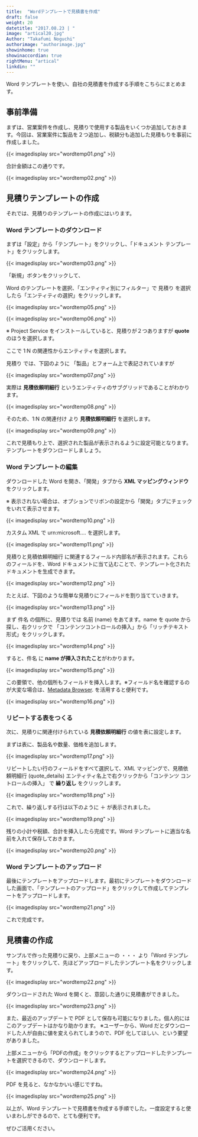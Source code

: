 ```yaml
---
title:  "Wordテンプレートで見積書を作成"
draft: false
weight: 20
datetitle: "2017.08.23 | "
image: "artical20.jpg"
Author: "Takafumi Noguchi"
authorimage: "authorimage.jpg"
showinhome: true
showinaccordian: true
rightMenu: "artical"
linkdin: ""
---
```

<!-- Intro  -->
Word テンプレートを使い、自社の見積書を作成する手順をこちらにまとめます。

## 事前準備
まずは、営業案件を作成し、見積りで使用する製品をいくつか追加しておきます。今回は、営業案件に製品を２つ追加し、税額分も追加した見積もりを事前に作成しました。
<!-- Image= wordtemp01.png -->
{{< imagedisplay src="wordtemp01.png" >}}

合計金額はこの通りです。
<!-- Image= wordtemp02.png -->
{{< imagedisplay src="wordtemp02.png" >}}

## 見積りテンプレートの作成
それでは、見積りのテンプレートの作成にはいります。

### Word テンプレートのダウンロード
まずは「設定」から「テンプレート」をクリックし、「ドキュメント テンプレート」をクリックします。
<!-- Image= wordtemp03.png -->
{{< imagedisplay src="wordtemp03.png" >}}

「新規」ボタンをクリックして、

Word のテンプレートを選択、「エンティティ別にフィルター」で 見積り を選択したら「エンティティの選択」をクリックします。
<!-- Image= wordtemp05.png -->
{{< imagedisplay src="wordtemp05.png" >}}

<!-- Image= wordtemp06.png -->
{{< imagedisplay src="wordtemp06.png" >}}

※ Project Service をインストールしていると、見積りが２つありますが **quote** のほうを選択します。


ここで 1:N の関連性からエンティティを選択します。

見積り では、下図のように 「製品」とフォーム上で表記されていますが
<!-- Image= wordtemp07.png -->
{{< imagedisplay src="wordtemp07.png" >}}

実際は **見積依頼明細行** というエンティティのサブグリッドであることがわかります。
<!-- Image= wordtemp08.png -->
{{< imagedisplay src="wordtemp08.png" >}}

そのため、1:N の関連付け より **見積依頼明細行** を選択します。
<!-- Imahe= wordtemp09.png -->
{{< imagedisplay src="wordtemp09.png" >}}

これで見積もり上で、選択された製品が表示されるように設定可能となります。テンプレートをダウンロードしましょう。

### Word テンプレートの編集
ダウンロードした Word を開き、「開発」タブから **XML マッピングウィンドウ** をクリックします。

※ 表示されない場合は、オプションでリボンの設定から「開発」タブにチェックをいれて表示させます。
<!-- Image= wordtemp10.png -->
{{< imagedisplay src="wordtemp10.png" >}}

カスタム XML で urn:microsoft…. を選択します。
<!-- Image= wordtemp11.png -->
{{< imagedisplay src="wordtemp11.png" >}}

見積りと見積依頼明細行 に関連するフィールド内部名が表示されます。これらのフィールドを、Word ドキュメントに当て込むことで、テンプレート化されたドキュメントを生成できます。
<!-- Image= wordtemp12.png -->
{{< imagedisplay src="wordtemp12.png" >}}

たとえば、下図のような簡単な見積りにフィールドを割り当てていきます。
<!-- Image= wordtemp13.png -->
{{< imagedisplay src="wordtemp13.png" >}}

まず 件名 の個所に、見積りでは 名前 (name) をあてます。name を quote から探し、右クリックで 「コンテンツコントロールの挿入」から「リッチテキスト形式」をクリックします。
<!-- Image= wordtemp14.png -->
{{< imagedisplay src="wordtemp14.png" >}}

すると、件名 に **name が挿入されたこと**がわかります。
<!-- Image= wordtemp15.png -->
{{< imagedisplay src="wordtemp15.png" >}}

この要領で、他の個所もフィールドを挿入します。※フィールド名を確認するのが大変な場合は、[Metadata Browser](https://docs.microsoft.com/ja-jp/dynamics365/customerengagement/on-premises/developer/browse-your-metadata). を活用すると便利です。 
<!-- Image= wordtemp16.png -->
{{< imagedisplay src="wordtemp16.png" >}}

### リピートする表をつくる
次に、見積りに関連付けられている **見積依頼明細行** の値を表に設定します。

まずは表に、製品名や数量、価格を追加します。
<!-- Image= wordtemp17.png -->
{{< imagedisplay src="wordtemp17.png" >}}

リピートしたい行のフィールドをすべて選択して、XML マッピングで、見積依頼明細行 (quote_details) エンティティ名上で右クリックから「コンテンツ コントロールの挿入」 で **繰り返し** をクリックします。
<!-- Image= wordtemp18.png -->
{{< imagedisplay src="wordtemp18.png" >}}

これで、繰り返しする行は以下のように ＋ が表示されました。
<!-- Image= wordtemp19.png -->
{{< imagedisplay src="wordtemp19.png" >}}

残りの小計や税額、合計を挿入したら完成です。Word テンプレートに適当な名前を入れて保存しておきます。
<!-- Image= wordtemp20.png -->
{{< imagedisplay src="wordtemp20.png" >}}

### Word テンプレートのアップロード
最後にテンプレートをアップロードします。最初にテンプレートをダウンロードした画面で、「テンプレートのアップロード」をクリックして作成してテンプレートをアップロードします。
<!-- Image= wordtemp21.png -->
{{< imagedisplay src="wordtemp21.png" >}}

これで完成です。

## 見積書の作成
サンプルで作った見積りに戻り、上部メニューの ・・・ より「Word テンプレート」をクリックして、先ほどアップロードしたテンプレート名をクリックします。
<!-- Image= wordtemp22.png -->
{{< imagedisplay src="wordtemp22.png" >}}

ダウンロードされた Word を開くと、意図した通りに見積書ができました。
<!-- Image= wordtemp23.png -->
{{< imagedisplay src="wordtemp23.png" >}}

また、最近のアップデートで PDF として保存も可能になりました。個人的にはこのアップデートはかなり助かります。
※ユーザーから、Word だとダウンロードした人が自由に値を変えられてしまうので、PDF 化してほしい、という要望がありました。

上部メニューから「PDFの作成」をクリックするとアップロードしたテンプレートを選択できるので、ダウンロードします。
<!-- Image= wordtemp24.png -->
{{< imagedisplay src="wordtemp24.png" >}}

PDF を見ると、なかなかいい感じですね。
<!-- Image= wordtemp25.png -->
{{< imagedisplay src="wordtemp25.png" >}}

以上が、Word テンプレートで見積書を作成する手順でした。一度設定すると使いまわしができるので、とても便利です。

ぜひご活用ください。